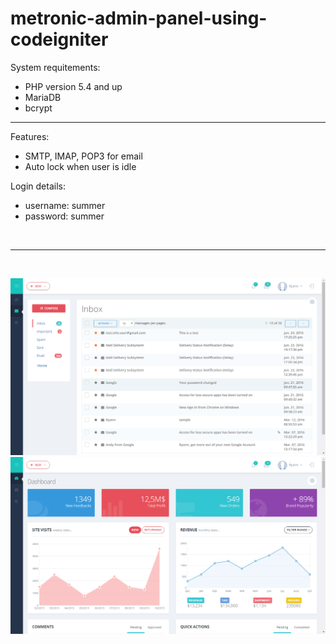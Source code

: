 # metronic-admin-panel-using-codeigniter

System requitements: <br/>
- PHP version 5.4 and up <br/>
- MariaDB <br/>
- bcrypt

<hr>

Features: <br/>
- SMTP, IMAP, POP3 for email <br/>
- Auto lock when user is idle <br/>

Login details: <br/>
- username: summer <br/>
- password: summer <br/>

<br/>
<hr>
<br/>

![Alt text](screenshots/screen1.png?raw=true "Optional Title")
![Alt text](screenshots/screen2.png?raw=true "Optional Title")




